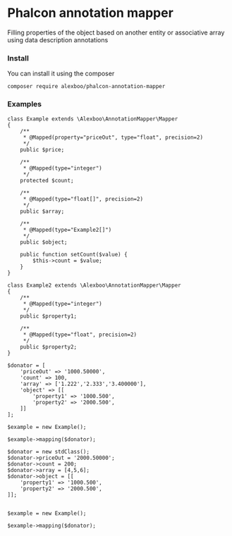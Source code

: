 # Phalcon annotation mapper

Filling properties of the object based on another entity or associative array using data description annotations

### Install

You can install it using the composer
 
```
composer require alexboo/phalcon-annotation-mapper
```

### Examples
```
class Example extends \Alexboo\AnnotationMapper\Mapper
{
    /**
     * @Mapped(property="priceOut", type="float", precision=2)
     */
    public $price;

    /**
     * @Mapped(type="integer")
     */
    protected $count;

    /**
     * @Mapped(type="float[]", precision=2)
     */
    public $array;

    /**
     * @Mapped(type="Example2[]")
     */
    public $object;

    public function setCount($value) {
        $this->count = $value;
    }
}

class Example2 extends \Alexboo\AnnotationMapper\Mapper
{
    /**
     * @Mapped(type="integer")
     */
    public $property1;

    /**
     * @Mapped(type="float", precision=2)
     */
    public $property2;
}

$donator = [
    'priceOut' => '1000.50000',
    'count' => 100,
    'array' => ['1.222','2.333','3.400000'],
    'object' => [[
        'property1' => '1000.500',
        'property2' => '2000.500',
    ]]
];

$example = new Example();

$example->mapping($donator);

$donator = new stdClass();
$donator->priceOut = '2000.50000';
$donator->count = 200;
$donator->array = [4,5,6];
$donator->object = [[
    'property1' => '1000.500',
    'property2' => '2000.500',
]];


$example = new Example();

$example->mapping($donator);

```